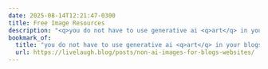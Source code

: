```yaml
---
date: 2025-08-14T12:21:47-0300
title: Free Image Resources
description: "<q>you do not have to use generative ai <q>art</q> in your blogs because there are websites where you can get real, nice images for free</q>"
bookmark_of:
  title: "you do not have to use generative ai <q>art</q> in your blogs because there are websites where you can get real, nice images for free"
  url: https://livelaugh.blog/posts/non-ai-images-for-blogs-websites/
---
```

